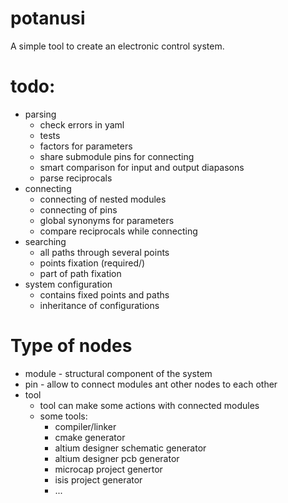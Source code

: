 # potanusi
A simple tool to create an electronic control system.

# todo:
- parsing
    - check errors in yaml
    - tests
    - factors for parameters
    - share submodule pins for connecting
    - smart comparison for input and output diapasons
    - parse reciprocals
- connecting
    - connecting of nested modules
    - connecting of pins
    - global synonyms for parameters
    - compare reciprocals while connecting
- searching
    - all paths through several points
    - points fixation (required/)
    - part of path fixation
- system configuration
    - contains fixed points and paths
    - inheritance of configurations
 
# Type of nodes
- module - structural component of the system
- pin - allow to connect modules ant other nodes to each other 
- tool
    - tool can make some actions with connected modules
    - some tools:
        - compiler/linker
        - cmake generator
        - altium designer schematic generator
        - altium designer pcb generator
        - microcap project genertor
        - isis project generator
        - ...